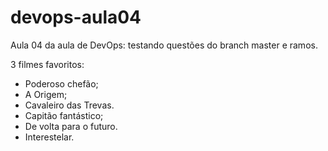 # devops-aula04
Aula 04 da aula de DevOps: testando questões do branch master e ramos.


3 filmes favoritos:
  - Poderoso chefão;
  - A Origem;
  - Cavaleiro das Trevas.
  - Capitão fantástico;
  - De volta para o futuro.
  - Interestelar.

